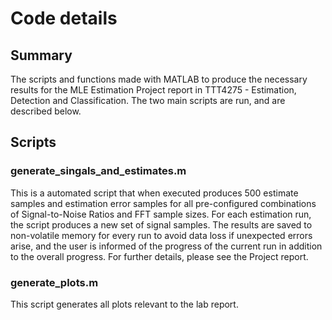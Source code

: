 # Code details

## Summary
The scripts and functions made with MATLAB to produce the necessary results for the MLE Estimation Project report in TTT4275 - Estimation, Detection and Classification. The two main scripts are run, and are described below.

## Scripts

### generate_singals_and_estimates.m
This is a automated script that when executed produces 500 estimate samples and estimation error samples for all pre-configured combinations of Signal-to-Noise Ratios and FFT sample sizes. For each estimation run, the script produces a new set of signal samples. The results are saved to non-volatile memory for every run to avoid data loss if unexpected errors arise, and the user is informed of the progress of the current run in addition to the overall progress. For further details, please see the Project report. 

### generate_plots.m
This script generates all plots relevant to the lab report.

